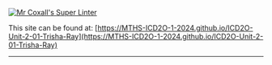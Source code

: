[![Mr Coxall's Super Linter](https://github.com/MTHS-ICD2O-1-2024/ICD2O-Unit-2-01-Trisha-Ray/workflows/Mr%20Coxall's%20Super%20Linter/badge.svg)](https://github.com/MTHS-ICD2O-1-2024/ICD2O-Unit-2-01-Trisha-Ray/actions)

This site can be found at: [https://MTHS-ICD2O-1-2024.github.io/ICD2O-Unit-2-01-Trisha-Ray](https://MTHS-ICD2O-1-2024.github.io/ICD2O-Unit-2-01-Trisha-Ray)

---
